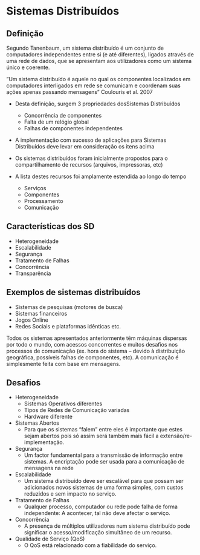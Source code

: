 # **Sistemas Distribuídos**

## Definição

Segundo Tanenbaum, um sistema distribuído é um conjunto de computadores independentes entre si (e até diferentes), ligados através de uma rede de dados, que se apresentam aos utilizadores como um sistema único e coerente.

”Um sistema distribuído é aquele no qual os
componentes localizados em computadores
interligados em rede se comunicam e
coordenam suas ações apenas passando
mensagens” Coulouris et al. 2007

- Desta definição, surgem 3 propriedades dosSistemas Distribuídos
   - Concorrência de componentes
   - Falta de um relógio global
   - Falhas de componentes independentes
- A implementação com sucesso de aplicações
para Sistemas Distribuídos deve levar em
consideração os itens acima

- Os sistemas distribuídos foram inicialmente
propostos para o compartilhamento de
recursos (arquivos, impressoras, etc)

- A lista destes recursos foi amplamente
estendida ao longo do tempo
  - Serviços
  - Componentes
  - Processamento
  - Comunicação
  
## Características dos SD
 
- Heterogeneidade
- Escalabilidade
- Segurança
- Tratamento de Falhas
- Concorrência
- Transparência

## Exemplos de sistemas distribuídos

   - Sistemas de pesquisas (motores de busca)
   - Sistemas financeiros
   - Jogos Online
   - Redes Sociais e plataformas idênticas etc.
   
Todos os sistemas apresentados anteriormente têm máquinas dispersas por todo o mundo, com acessos concorrentes e muitos desafios nos processos de comunicação (ex. hora do sistema – devido à distribuição geográfica, possíveis falhas de componentes, etc). A comunicação é simplesmente feita com base em mensagens.

## Desafios

- Heterogeneidade
  - Sistemas Operativos diferentes
  - Tipos de Redes de Comunicação variadas
  - Hardware diferente
- Sistemas Abertos
  - Para que os sistemas “falem” entre eles é importante que estes sejam abertos pois só assim será também mais fácil a extensão/re-implementação.
- Segurança
  - Um factor fundamental para a transmissão de informação entre sistemas. A encriptação pode ser usada para a comunicação de mensagens     na rede
- Escalabilidade
  - Um sistema distribuído deve ser escalável para que possam ser adicionados novos sistemas de uma forma simples, com custos reduzidos e sem impacto no serviço.
- Tratamento de Falhas
  - Qualquer processo, computador ou rede pode falha de forma independente: A acontecer, tal não deve afectar o serviço.
- Concorrência
  - A presença de múltiplos utilizadores num sistema distribuído pode significar o acesso/modificação simultâneo de um recurso.
- Qualidade de Serviço (QoS)
  - O QoS está relacionado com a fiabilidade do serviço.
